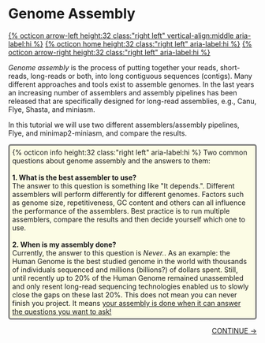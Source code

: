 # Genome Assembly

[{% octicon arrow-left height:32 class:"right left" vertical-align:middle aria-label:hi %}](QC_F.md) [{% octicon home height:32 class:"right left" aria-label:hi %}](index.md) [{% octicon arrow-right height:32 class:"right left" aria-label:hi %}](ASS_M.md)

*Genome assembly* is the process of putting together your reads, short-reads, long-reads or both, into long contiguous sequences (contigs). Many different approaches and tools exist to assemble genomes. In the last years an increasing number of assemblers and assembly pipelines has been released that are specifically designed for long-read assemblies, e.g., Canu, Flye, Shasta, and miniasm. 

In this tutorial we will use two different assemblers/assembly pipelines, Flye, and minimap2-miniasm, and compare the results.

<div style="background-color:#fcfce5;border-radius:5px;border-style:solid;border-color:gray;padding:5px">
  {% octicon info height:32 class:"right left" aria-label:hi %} 
  Two common questions about genome assembly and the answers to them:<br><br>
  <b>1. What is the best assembler to use?</b><br>The answer to this question is something like "It depends.". Different assemblers will perform differently for different genomes. Factors such as genome size, repetitiveness, GC content and others can all influence the performance of the assemblers. Best practice is to run multiple assemblers, compare the results and then decide yourself which one to use.<br><br>
  <b>2. When is my assembly done?</b><br>Currently, the answer to this question is <i>Never.</i>. As an example: the Human Genome is the best studied genome in the world with thousands of individuals sequenced and millions (billions?) of dollars spent. Still, until recently up to 20% of the Human Genome remained unassembled and only resent long-read sequencing technologies enabled us to slowly close the gaps on these last 20%. This does not mean you can never finish you project. It means <u>your assembly is done when it can answer the questions you want to ask!</u>
  </div>

<p align="right"><a href="https://bluemountainsanalytics.github.io/bma_ont_biosec_2022/ASS_M.html">CONTINUE -></a>
</p>
